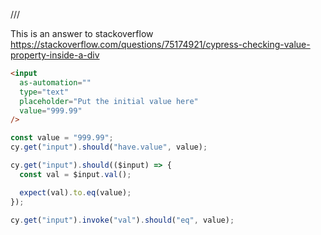 /// <reference types="cypress" />

This is an answer to stackoverflow
https://stackoverflow.com/questions/75174921/cypress-checking-value-property-inside-a-div

<!-- fiddle check value of input-->

```html
<input
  as-automation=""
  type="text"
  placeholder="Put the initial value here"
  value="999.99"
/>
```

```js
const value = "999.99";
cy.get("input").should("have.value", value);

cy.get("input").should(($input) => {
  const val = $input.val();

  expect(val).to.eq(value);
});

cy.get("input").invoke("val").should("eq", value);
```

<!-- fiddle-end -->
